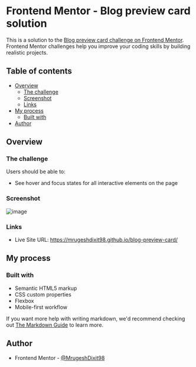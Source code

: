 # Frontend Mentor - Blog preview card solution

This is a solution to the [Blog preview card challenge on Frontend Mentor](https://www.frontendmentor.io/challenges/blog-preview-card-ckPaj01IcS). Frontend Mentor challenges help you improve your coding skills by building realistic projects. 

## Table of contents

- [Overview](#overview)
  - [The challenge](#the-challenge)
  - [Screenshot](#screenshot)
  - [Links](#links)
- [My process](#my-process)
  - [Built with](#built-with)
- [Author](#author)


## Overview

### The challenge

Users should be able to:

- See hover and focus states for all interactive elements on the page

### Screenshot

![image](https://github.com/MrugeshDixit98/blog-preview-card/assets/107975508/d0aa324d-27c4-4e81-873b-26ac190ed443)

### Links

- Live Site URL: https://mrugeshdixit98.github.io/blog-preview-card/

## My process

### Built with

- Semantic HTML5 markup
- CSS custom properties
- Flexbox
- Mobile-first workflow

If you want more help with writing markdown, we'd recommend checking out [The Markdown Guide](https://www.markdownguide.org/) to learn more.

## Author

- Frontend Mentor - [@MrugeshDixit98]([https://www.frontendmentor.io/profile/yourusername](https://www.frontendmentor.io/profile/MrugeshDixit98))


